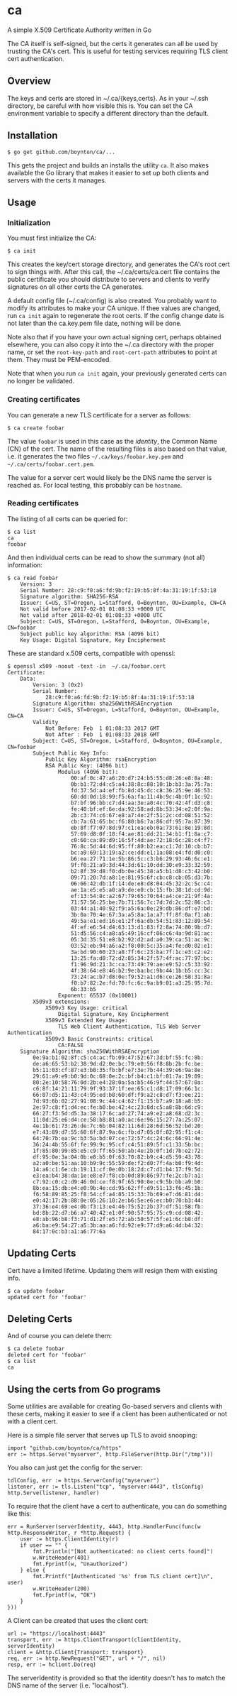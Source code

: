 # ca
A simple X.509 Certificate Authority written in Go

The CA itself is self-signed, but the certs it generates can all be used by trusting the CA's cert. This is
useful for testing services requiring TLS client cert authentication.

## Overview

The keys and certs are stored in ~/.ca/{keys,certs}. As in your ~/.ssh directory, be careful with how visible
this is. You can set the CA environment variable to specify a different directory than the default.

## Installation

    $ go get github.com/boynton/ca/...

This gets the project and builds an installs the utility `ca`. It also makes available the Go library that
makes it easier to set up both clients and servers with the certs it manages.

## Usage

### Initialization

You must first initialize the CA:

    $ ca init

This creates the key/cert storage directory, and generates the CA's root cert to sign things with. After this
call, the ~/.ca/certs/ca.cert file contains the public certificate you should distribute to servers and clients
to verify signatures on all other certs the CA generates.

A default config file (~/.ca/config) is also created. You probably want to modify its attributes to make your CA
unique. If thee values are changed, run `ca init` again to regenerate the root certs. If the config change date is
not later than the ca.key.pem file date, nothing will be done.

Note also that if you have your own actual signing cert, perhaps obtained elsewhere, you can also copy it into the ~/.ca
directory with the proper name, or set the `root-key-path` and `root-cert-path` attributes to point at them. They must
be PEM-encoded.

Note that when you run `ca init` again, your previously generated certs can no longer be validated.


### Creating certificates

You can generate a new TLS certificate for a server as follows:

    $ ca create foobar

The value `foobar` is used in this case as the _identity_, the Common Name (CN) of the cert. The name of the resulting
files is also based on that value, i.e. it generates the two files `~/.ca/keys/foobar.key.pem` and `~/.ca/certs/foobar.cert.pem`.

The value for a server cert would likely be the DNS name the server is reached as. For local testing, this probably
can be `hostname`.

### Reading certificates

The listing of all certs can be queried for:

    $ ca list
    ca
    foobar

And then individual certs can be read to show the summary (not all) information:

    $ ca read foobar
        Version: 3
        Serial Number: 28:c9:f0:a6:fd:9b:f2:19:b5:8f:4a:31:19:1f:53:18
        Signature algorithm: SHA256-RSA
        Issuer: C=US, ST=Oregon, L=Stafford, O=Boynton, OU=Example, CN=CA
        Not valid before 2017-02-01 01:08:33 +0000 UTC
        Not valid after 2018-02-01 01:08:33 +0000 UTC
        Subject: C=US, ST=Oregon, L=Stafford, O=Boynton, OU=Example, CN=foobar
        Subject public key algorithm: RSA (4096 bit)
        Key Usage: Digital Signature, Key Encipherment

These are standard x.509 certs, compatible with openssl:

    $ openssl x509 -noout -text -in  ~/.ca/foobar.cert
	Certificate:
	    Data:
	        Version: 3 (0x2)
	        Serial Number:
	            28:c9:f0:a6:fd:9b:f2:19:b5:8f:4a:31:19:1f:53:18
	        Signature Algorithm: sha256WithRSAEncryption
	        Issuer: C=US, ST=Oregon, L=Stafford, O=Boynton, OU=Example, CN=CA
	        Validity
	            Not Before: Feb  1 01:08:33 2017 GMT
	            Not After : Feb  1 01:08:33 2018 GMT
	        Subject: C=US, ST=Oregon, L=Stafford, O=Boynton, OU=Example, CN=foobar
	        Subject Public Key Info:
	            Public Key Algorithm: rsaEncryption
	            RSA Public Key: (4096 bit)
	                Modulus (4096 bit):
	                    00:af:0c:47:a6:20:d7:24:b5:55:d8:26:e8:8a:48:
	                    0b:b1:72:d4:c5:a4:38:8c:88:10:1b:b3:3a:75:7a:
	                    fd:37:5d:a4:ef:fb:8d:45:dc:c8:36:25:9e:46:53:
	                    60:dd:0d:18:99:f5:6a:fa:11:4b:9c:4b:0f:1c:92:
	                    b7:bf:96:bb:c7:d4:aa:3e:a0:4c:70:42:4f:d3:c8:
	                    fe:40:bf:ef:6e:da:92:58:ad:8b:53:34:e2:0f:9a:
	                    2b:c3:74:c6:67:e8:a7:4e:2f:51:2c:cd:08:51:52:
	                    cb:7a:61:65:bc:f6:80:b6:7a:86:df:95:7a:87:39:
	                    eb:8f:f7:07:8d:97:c1:ea:eb:0a:73:61:8e:19:8d:
	                    57:69:d8:0f:18:f4:ae:81:dd:21:34:b1:f1:8a:c7:
	                    c0:60:ca:89:d9:16:5f:4d:ae:72:18:6c:28:c4:f7:
	                    76:8c:5d:44:6d:95:ff:80:b2:ea:c1:7d:10:cb:b7:
	                    bc:a9:69:13:19:a2:ce:dd:e1:1a:08:e4:fd:d0:c0:
	                    b6:ea:27:71:1e:5b:86:5c:c3:b6:29:93:46:6c:e1:
	                    9f:f0:21:a9:3d:44:3d:61:10:dd:30:e9:33:32:59:
	                    b2:8f:39:d8:f0:db:0e:45:38:a5:b1:d8:c3:42:b0:
	                    09:71:20:7d:a8:1e:81:95:6f:cb:c8:cb:05:d3:7b:
	                    06:66:42:db:1f:14:de:e8:d8:04:45:32:2c:5c:c4:
	                    ae:1a:e5:e5:a0:a9:de:e0:cb:15:fb:38:1d:cd:9d:
	                    ef:13:54:8c:a2:67:79:65:70:64:a4:ce:21:9f:4a:
	                    71:57:56:25:be:7b:71:56:7c:7d:7d:2c:52:86:c3:
	                    03:44:a1:40:92:f9:a5:6a:0e:29:db:86:df:e7:bd:
	                    3b:0a:70:4e:67:3a:a5:8a:1a:a7:ff:8f:0a:f1:ab:
	                    49:5a:e1:ed:16:e1:2f:6a:db:54:51:83:12:89:54:
	                    4f:ef:e6:54:d4:63:13:d1:83:f2:8a:74:80:9b:d7:
	                    51:d5:56:c4:a8:a5:49:16:cf:06:c6:4a:9d:81:ac:
	                    05:3d:35:51:e8:b2:92:d2:ad:a0:39:ca:51:ac:9c:
	                    03:52:eb:94:a6:a2:f8:00:5c:35:a4:fe:d0:02:e1:
	                    3a:bd:90:60:23:a8:7f:6c:23:ba:7f:1c:e3:c2:e2:
	                    13:25:fa:d8:72:d2:85:34:2f:57:4f:ac:77:97:bc:
	                    f1:96:9d:21:3c:ca:73:49:79:ae:e9:52:c5:33:92:
	                    4f:38:64:e8:46:b2:9e:ba:bc:9b:44:1b:b5:cc:3c:
	                    73:24:ac:b7:d8:0e:f9:52:a1:d6:ce:26:58:31:8a:
	                    f0:b7:82:2e:fd:70:fc:6c:9a:b9:01:a3:25:95:7d:
	                    6b:33:b5
	                Exponent: 65537 (0x10001)
	        X509v3 extensions:
	            X509v3 Key Usage: critical
	                Digital Signature, Key Encipherment
	            X509v3 Extended Key Usage: 
	                TLS Web Client Authentication, TLS Web Server Authentication
	            X509v3 Basic Constraints: critical
	                CA:FALSE
	    Signature Algorithm: sha256WithRSAEncryption
	        0e:9a:b1:02:8f:c5:c4:ac:fb:09:47:52:67:3d:bf:55:fc:8b:
	        de:a6:65:53:b2:38:9d:d2:0e:bc:79:e0:56:f8:8b:2b:fc:be:
	        b5:11:03:cf:87:e3:b0:35:fb:bf:e7:3e:7b:44:39:e6:9a:8e:
	        29:61:a9:e9:b0:9d:0c:68:0e:2c:bf:b4:c1:bf:01:7a:19:09:
	        80:2e:10:58:76:0d:2b:e4:28:0a:5a:b5:46:9f:44:57:67:0a:
	        c6:8f:14:21:11:79:9f:93:37:1f:ee:65:c1:d8:17:09:66:1c:
	        66:87:d5:11:43:c4:95:ed:b8:60:df:f9:a2:c8:d7:f3:ee:21:
	        7d:93:6b:02:27:91:08:9c:44:c4:62:f1:15:b7:a9:18:a8:b5:
	        2e:97:c8:f1:d4:ec:fe:b0:be:42:4c:23:8d:c5:a8:8b:6d:c9:
	        66:27:f3:5d:d5:3a:38:17:6c:ad:27:74:a9:e2:a8:68:d2:3c:
	        11:0d:25:e6:d4:ce:58:b8:81:a0:ac:6e:96:15:27:7a:25:07:
	        4e:1b:61:73:26:de:7c:6b:04:82:11:6d:28:6d:56:52:bd:20:
	        e7:43:89:d7:55:60:6f:87:9a:6c:fb:d7:05:0f:02:95:f1:c4:
	        64:70:7b:ea:9c:b3:5a:bd:07:ce:72:57:4c:24:6c:66:91:4e:
	        36:24:4b:55:6f:fe:99:9c:95:cf:c4:51:89:5f:c1:33:5b:bc:
	        1f:85:80:99:85:e5:c9:ff:65:50:ab:4e:2b:0f:1d:7b:e2:72:
	        df:95:0e:3a:04:0b:e8:b5:0f:63:70:82:b9:c4:d5:59:43:78:
	        a2:a0:be:51:aa:10:b9:9c:55:59:de:f2:d0:7f:4a:b0:f9:4d:
	        14:a6:c1:6e:cb:19:11:cf:0e:0b:18:2d:c7:d1:b4:17:f9:5d:
	        e3:ea:b4:38:da:1e:e8:e7:f8:cb:0d:89:86:97:fe:2c:b7:a1:
	        c7:92:c0:c2:d9:46:0d:ce:f8:9f:65:90:0e:c9:5b:bb:a9:b0:
	        8b:ea:15:db:e4:e0:9b:4e:cd:95:62:ff:d9:51:13:f6:45:1b:
	        f6:58:89:85:25:f8:54:cf:a4:85:15:33:7b:69:e7:d6:81:d4:
	        e0:42:17:2b:88:0e:05:26:10:2e:b6:5e:e6:ec:b0:70:b3:44:
	        37:36:e4:69:e4:0b:f3:13:e4:46:75:52:2b:37:df:51:58:fb:
	        bd:8b:22:d7:b6:a7:40:42:e1:0f:90:57:95:75:c9:cd:08:42:
	        e8:ab:96:b8:f3:71:d1:2f:e5:72:ab:50:57:5f:e1:6c:b8:df:
	        a6:ba:e9:54:27:a5:3b:aa:a6:fd:92:e9:77:d9:a6:4d:b4:32:
	        84:17:0c:b3:a1:a6:77:6a

## Updating Certs
Cert have a limited lifetime. Updating them will resign them with existing info.

    $ ca update foobar
    updated cert for 'foobar'

## Deleting Certs

And of course you can delete them:

    $ ca delete foobar
    deleted cert for 'foobar'
    $ ca list
    ca

## Using the certs from Go programs

Some utilities are available for creating Go-based servers and clients with these certs, making it easier to see
if a client has been authenticated or not with a client cert.

Here is a simple file server that serves up TLS to avoid snooping:

    import "github.com/boynton/ca/https"
    err := https.Serve("myserver", http.FileServer(http.Dir("/tmp")))

You also can just get the config for the server:

    tdlConfig, err := https.ServerConfig("myserver")
    listener, err := tls.Listen("tcp", "myserver:4443", tlsConfig)
    http.Serve(listener, handler)


To require that the client have a cert to authenticate, you can do something like this:

	err = RunServer(serverIdentity, 4443, http.HandlerFunc(func(w http.ResponseWriter, r *http.Request) {
		user := https.ClientIdentity(r)
		if user == "" {
			fmt.Println("[Not authenticated: no client certs found]")
			w.WriteHeader(401)
			fmt.Fprintf(w, "Unauthorized")
		} else {
			fmt.Printf("[Authenticated '%s' from TLS client cert]\n", user)
			w.WriteHeader(200)
			fmt.Fprintf(w, "OK")
		}
	}))

A Client can be created that uses the client cert:

    url := "https://localhost:4443"
    transport, err := https.ClientTransport(clientIdentity, serverIdentity)
    client = &http.Client{Transport: transport}
    req, err := http.NewRequest("GET", url + "/", nil)
    resp, err := hclient.Do(req)

The serverIdentity is provided so that the identity doesn't has to match the DNS name of the server (i.e. "localhost").
